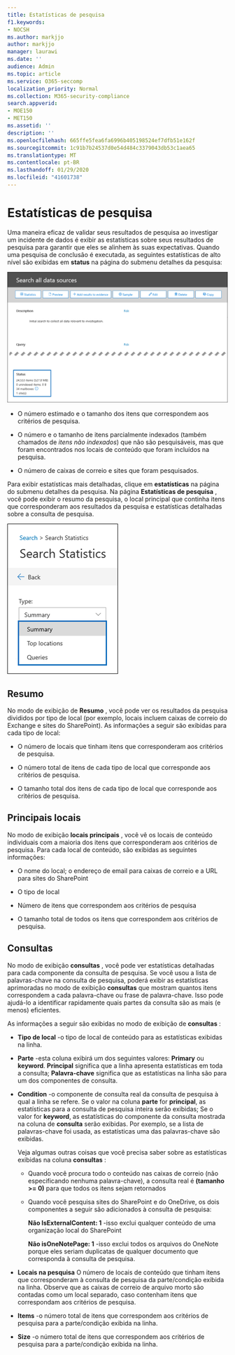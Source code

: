 ```yaml
---
title: Estatísticas de pesquisa
f1.keywords:
- NOCSH
ms.author: markjjo
author: markjjo
manager: laurawi
ms.date: ''
audience: Admin
ms.topic: article
ms.service: O365-seccomp
localization_priority: Normal
ms.collection: M365-security-compliance
search.appverid:
- MOE150
- MET150
ms.assetid: ''
description: ''
ms.openlocfilehash: 665ffe5fea6fa6996b405198524ef7dfb51e162f
ms.sourcegitcommit: 1c91b7b24537d0e54d484c3379043db53c1aea65
ms.translationtype: MT
ms.contentlocale: pt-BR
ms.lasthandoff: 01/29/2020
ms.locfileid: "41601738"
---
```

# <a name="search-statistics"></a>Estatísticas de pesquisa

Uma maneira eficaz de validar seus resultados de pesquisa ao investigar um incidente de dados é exibir as estatísticas sobre seus resultados de pesquisa para garantir que eles se alinhem às suas expectativas. Quando uma pesquisa de conclusão é executada, as seguintes estatísticas de alto nível são exibidas em **status** na página do submenu detalhes da pesquisa:

![Pesquisar statisics na página de submenu detalhes da pesquisa](media/SearchDetailsFlyout.png)

- O número estimado e o tamanho dos itens que correspondem aos critérios de pesquisa.

- O número e o tamanho de itens parcialmente indexados (também chamados de *itens não indexados*) que não são pesquisáveis, mas que foram encontrados nos locais de conteúdo que foram incluídos na pesquisa.

- O número de caixas de correio e sites que foram pesquisados.

Para exibir estatísticas mais detalhadas, clique em **estatísticas** na página do submenu detalhes da pesquisa. Na página **Estatísticas de pesquisa** , você pode exibir o resumo da pesquisa, o local principal que continha itens que corresponderam aos resultados da pesquisa e estatísticas detalhadas sobre a consulta de pesquisa.

![Lista suspensa de estatísticas de pesquisa](media/SearchStatisticsDropDownList.png)

## <a name="summary"></a>Resumo

No modo de exibição de **Resumo** , você pode ver os resultados da pesquisa divididos por tipo de local (por exemplo, locais incluem caixas de correio do Exchange e sites do SharePoint). As informações a seguir são exibidas para cada tipo de local:

- O número de locais que tinham itens que corresponderam aos critérios de pesquisa.

- O número total de itens de cada tipo de local que corresponde aos critérios de pesquisa.

- O tamanho total dos itens de cada tipo de local que corresponde aos critérios de pesquisa.

## <a name="top-locations"></a>Principais locais

No modo de exibição **locais principais** , você vê os locais de conteúdo individuais com a maioria dos itens que corresponderam aos critérios de pesquisa. Para cada local de conteúdo, são exibidas as seguintes informações:

- O nome do local; o endereço de email para caixas de correio e a URL para sites do SharePoint

- O tipo de local

- Número de itens que correspondem aos critérios de pesquisa

- O tamanho total de todos os itens que correspondem aos critérios de pesquisa.

## <a name="queries"></a>Consultas

No modo de exibição **consultas** , você pode ver estatísticas detalhadas para cada componente da consulta de pesquisa. Se você usou a lista de palavras-chave na consulta de pesquisa, poderá exibir as estatísticas aprimoradas no modo de exibição **consultas** que mostram quantos itens correspondem a cada palavra-chave ou frase de palavra-chave. Isso pode ajudá-lo a identificar rapidamente quais partes da consulta são as mais (e menos) eficientes. 

As informações a seguir são exibidas no modo de exibição de **consultas** :

 - **Tipo de local** -o tipo de local de conteúdo para as estatísticas exibidas na linha.

- **Parte** -esta coluna exibirá um dos seguintes valores: **Primary** ou **keyword**. **Principal** significa que a linha apresenta estatísticas em toda a consulta; **Palavra-chave** significa que as estatísticas na linha são para um dos componentes de consulta.

- **Condition** -o componente de consulta real da consulta de pesquisa à qual a linha se refere. Se o valor na coluna **parte** for **principal**, as estatísticas para a consulta de pesquisa inteira serão exibidas; Se o valor for **keyword**, as estatísticas do componente da consulta mostrada na coluna de **consulta** serão exibidas. Por exemplo, se a lista de palavras-chave foi usada, as estatísticas uma das palavras-chave são exibidas.

  Veja algumas outras coisas que você precisa saber sobre as estatísticas exibidas na coluna **consultas** :
  
  - Quando você procura todo o conteúdo nas caixas de correio (não especificando nenhuma palavra-chave), a consulta real é **(tamanho >= 0)** para que todos os itens sejam retornados
  
  - Quando você pesquisa sites do SharePoint e do OneDrive, os dois componentes a seguir são adicionados à consulta de pesquisa:
    
    **Não IsExternalContent: 1** -isso exclui qualquer conteúdo de uma organização local do SharePoint
    
    **Não isOneNotePage: 1** -isso exclui todos os arquivos do OneNote porque eles seriam duplicatas de qualquer documento que corresponda à consulta de pesquisa.

- **Locais na pesquisa** O número de locais de conteúdo que tinham itens que corresponderam à consulta de pesquisa da parte/condição exibida na linha. Observe que as caixas de correio de arquivo morto são contadas como um local separado, caso contenham itens que correspondam aos critérios de pesquisa.

- **Items** -o número total de itens que correspondem aos critérios de pesquisa para a parte/condição exibida na linha.

- **Size** -o número total de itens que correspondem aos critérios de pesquisa para a parte/condição exibida na linha.


